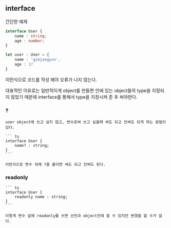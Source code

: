 ## interface

간단한 예제
``` ts
interface User {
    name : string;
    age : number;
}

let user : User = {
    name : 'gimjaegyun',
    age : 17
}
```
이런식으로 코드를 작성 해야 오류가 나지 않는다.

대표적인 이유로는 일반적이게 object를 만들면 안에 있는 object들의 type을 지정되지 않았기 때문에 interface를 통해서 type을 지정시켜 준 후 써야한다.

### ?

    user object에 쓰고 싶지 않고, 변수로써 쓰고 싶을때 써도 되고 안써도 되게 하는 문법이 있다.

    ``` ts
    interface User {
        name? : string;
    }
    ```

    이런식으로 변수 뒤에 ?을 붙이면 써도 되고 안써도 된다.

### readonly

    ``` ts
    interface User {
        readonly name : string;
    }
    ```

    이렇게 변수 앞에 readonly를 쓰면 선언과 object안에 쓸 수 있지만 변경을 할 수가 없다.